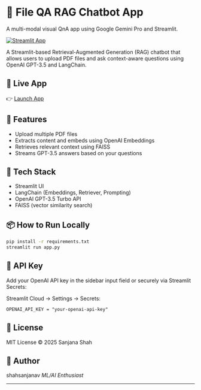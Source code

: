 # 🤖 File QA RAG Chatbot App
A multi-modal visual QnA app using Google Gemini Pro and Streamlit.

[![Streamlit App](https://static.streamlit.io/badges/streamlit_badge_black_white.svg)](https://your-app-name.streamlit.app)

A Streamlit-based Retrieval-Augmented Generation (RAG) chatbot that allows users to upload PDF files and ask context-aware questions using OpenAI GPT-3.5 and LangChain.

## 🔗 Live App
👉 [Launch App](https://your-app-name.streamlit.app)

## 🧠 Features
- Upload multiple PDF files
- Extracts content and embeds using OpenAI Embeddings
- Retrieves relevant context using FAISS
- Streams GPT-3.5 answers based on your questions

## 🚀 Tech Stack
- Streamlit UI
- LangChain (Embeddings, Retriever, Prompting)
- OpenAI GPT-3.5 Turbo API
- FAISS (vector similarity search)

## 📦 How to Run Locally
```bash
pip install -r requirements.txt
streamlit run app.py
```

## 🔐 API Key
Add your OpenAI API key in the sidebar input field or securely via Streamlit Secrets:

Streamlit Cloud → Settings → Secrets:
```
OPENAI_API_KEY = "your-openai-api-key"
```

## 📄 License
MIT License © 2025 Sanjana Shah

## 👤 Author
shahsanjanav
*ML/AI Enthusiast*

---
